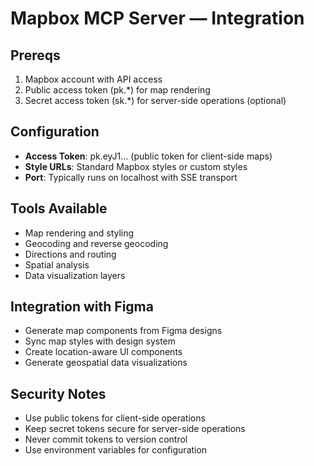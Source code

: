 # Mapbox MCP Server — Integration

## Prereqs
1) Mapbox account with API access
2) Public access token (pk.*) for map rendering
3) Secret access token (sk.*) for server-side operations (optional)

## Configuration
- **Access Token**: pk.eyJ1... (public token for client-side maps)
- **Style URLs**: Standard Mapbox styles or custom styles
- **Port**: Typically runs on localhost with SSE transport

## Tools Available
- Map rendering and styling
- Geocoding and reverse geocoding
- Directions and routing
- Spatial analysis
- Data visualization layers

## Integration with Figma
- Generate map components from Figma designs
- Sync map styles with design system
- Create location-aware UI components
- Generate geospatial data visualizations

## Security Notes
- Use public tokens for client-side operations
- Keep secret tokens secure for server-side operations
- Never commit tokens to version control
- Use environment variables for configuration
